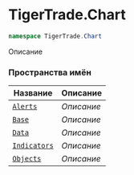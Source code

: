 
# TigerTrade.Chart
```csharp    
namespace TigerTrade.Chart
```
Описание


### Пространства имён
| Название | Описание |
| --- | --- |
| [`Alerts`](./TigerTrade.Chart/Alerts.md) | *Описание* |
| [`Base`](./TigerTrade.Chart/Base.md) | *Описание* |
| [`Data`](./TigerTrade.Chart/Data.md) | *Описание* |
| [`Indicators`](./TigerTrade.Chart/Indicators.md) | *Описание* |
| [`Objects`](./TigerTrade.Chart/Objects.md) | *Описание* |

